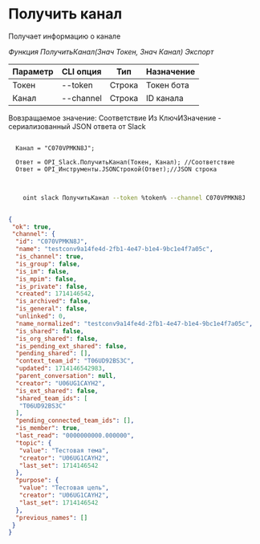 ﻿---
sidebar_position: 5
---

# Получить канал
 Получает информацию о канале


*Функция ПолучитьКанал(Знач Токен, Знач Канал) Экспорт*

  | Параметр | CLI опция | Тип | Назначение |
  |-|-|-|-|
  | Токен | --token | Строка | Токен бота |
  | Канал | --channel | Строка | ID канала |

  
  Вовзращаемое значение:   Соответствие Из КлючИЗначение - сериализованный JSON ответа от Slack

```bsl title="Пример кода"
	
  Канал = "C070VPMKN8J";

  Ответ = OPI_Slack.ПолучитьКанал(Токен, Канал); //Соответствие
  Ответ = OPI_Инструменты.JSONСтрокой(Ответ);//JSON строка
	
```

```sh title="Пример команд CLI"
    
    oint slack ПолучитьКанал --token %token% --channel C070VPMKN8J

```


```json title="Результат"

{
 "ok": true,
 "channel": {
  "id": "C070VPMKN8J",
  "name": "testconv9a14fe4d-2fb1-4e47-b1e4-9bc1e4f7a05c",
  "is_channel": true,
  "is_group": false,
  "is_im": false,
  "is_mpim": false,
  "is_private": false,
  "created": 1714146542,
  "is_archived": false,
  "is_general": false,
  "unlinked": 0,
  "name_normalized": "testconv9a14fe4d-2fb1-4e47-b1e4-9bc1e4f7a05c",
  "is_shared": false,
  "is_org_shared": false,
  "is_pending_ext_shared": false,
  "pending_shared": [],
  "context_team_id": "T06UD92BS3C",
  "updated": 1714146542983,
  "parent_conversation": null,
  "creator": "U06UG1CAYH2",
  "is_ext_shared": false,
  "shared_team_ids": [
   "T06UD92BS3C"
  ],
  "pending_connected_team_ids": [],
  "is_member": true,
  "last_read": "0000000000.000000",
  "topic": {
   "value": "Тестовая тема",
   "creator": "U06UG1CAYH2",
   "last_set": 1714146542
  },
  "purpose": {
   "value": "Тестовая цель",
   "creator": "U06UG1CAYH2",
   "last_set": 1714146542
  },
  "previous_names": []
 }
}

```
